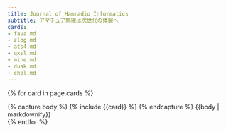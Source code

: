 ```yaml
---
title: Journal of Hamradio Informatics
subtitle: アマチュア無線は次世代の体験へ
cards:
- fava.md
- zlog.md
- ats4.md
- qxsl.md
- mine.md
- dusk.md
- chpl.md
---
```


{% for card in page.cards %}
<div class='card my-1 my-md-3'>
<div class='card-body'>
{% capture body %}
{% include {{card}} %}
{% endcapture %}
{{body | markdownify}}
</div>
</div>
{% endfor %}
